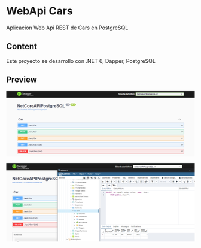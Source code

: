 # WebApi Cars
Aplicacion Web Api REST de Cars en PostgreSQL

## Content
Este proyecto se desarrollo con .NET 6, Dapper, PostgreSQL

## Preview

![](/Preview01.png)

![](/Preview02.png)
